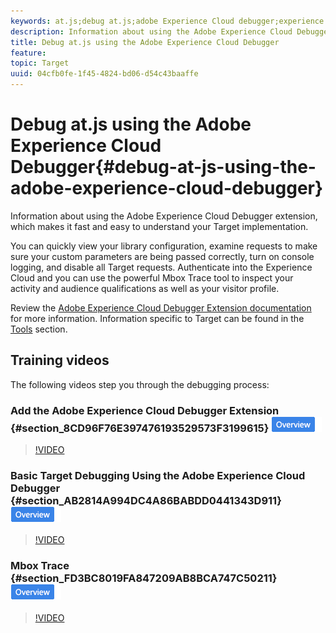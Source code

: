 ```yaml
---
keywords: at.js;debug at.js;adobe Experience Cloud debugger;experience cloud debugger;mbox trace;mbox highlight;debug;debugging
description: Information about using the Adobe Experience Cloud Debugger extension, which makes it fast and easy to understand your Target implementation.
title: Debug at.js using the Adobe Experience Cloud Debugger
feature: 
topic: Target
uuid: 04cfb0fe-1f45-4824-bd06-d54c43baaffe
---
```


# Debug at.js using the Adobe Experience Cloud Debugger{#debug-at-js-using-the-adobe-experience-cloud-debugger}

Information about using the Adobe Experience Cloud Debugger extension, which makes it fast and easy to understand your Target implementation.

You can quickly view your library configuration, examine requests to make sure your custom parameters are being passed correctly, turn on console logging, and disable all Target requests. Authenticate into the Experience Cloud and you can use the powerful Mbox Trace tool to inspect your activity and audience qualifications as well as your visitor profile.

Review the [Adobe Experience Cloud Debugger Extension documentation](https://docs.adobe.com/content/help/en/debugger/using/experience-cloud-debugger.html) for more information. Information specific to Target can be found in the [Tools](https://docs.adobe.com/content/help/en/debugger/using/tools.html) section.

## Training videos

The following videos step you through the debugging process:

### Add the Adobe Experience Cloud Debugger Extension {#section_8CD96F76E397476193529573F3199615} ![Overview badge](/help/assets/overview.png)

>[!VIDEO](https://video.tv.adobe.com/v/23114/)

### Basic Target Debugging Using the Adobe Experience Cloud Debugger {#section_AB2814A994DC4A86BABDD0441343D911} ![Overview badge](/help/assets/overview.png)

>[!VIDEO](https://video.tv.adobe.com/v/23115/)

### Mbox Trace {#section_FD3BC8019FA847209AB8BCA747C50211} ![Overview badge](/help/assets/overview.png)

>[!VIDEO](https://video.tv.adobe.com/v/23113/) 
